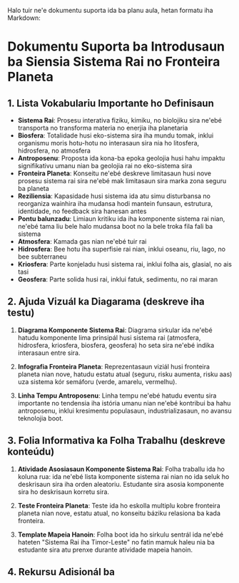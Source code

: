Halo tuir ne'e dokumentu suporta ida ba planu aula, hetan formatu iha Markdown:

# Dokumentu Suporta ba Introdusaun ba Siensia Sistema Rai no Fronteira Planeta

## 1. Lista Vokabulariu Importante ho Definisaun

- **Sistema Rai**: Prosesu interativa fiziku, kimiku, no biolojiku sira ne'ebé transporta no transforma materia no enerjia iha planetaria
- **Biosfera**: Totalidade husi eko-sistema sira iha mundu tomak, inklui organismu moris hotu-hotu no interasaun sira nia ho litosfera, hidrosfera, no atmosfera
- **Antroposenu**: Proposta ida kona-ba epoka geolojia husi hahu impaktu signifikativu umanu nian ba geolojia rai no eko-sistema sira
- **Fronteira Planeta**: Konseitu ne'ebé deskreve limitasaun husi nove prosesu sistema rai sira ne'ebé mak limitasaun sira marka zona seguru ba planeta
- **Reziliensia**: Kapasidade husi sistema ida atu simu disturbansa no reorganiza wainhira iha mudansa hodi mantein funsaun, estrutura, identidade, no feedback sira hanesan antes
- **Pontu balunzadu**: Limiaun kritiku ida iha komponente sistema rai nian, ne'ebé tama liu bele halo mudansa boot no la bele troka fila fali ba sistema
- **Atmosfera**: Kamada gas nian ne'ebé tuir rai
- **Hidrosfera**: Bee hotu iha superfisie rai nian, inklui oseanu, riu, lago, no bee subterraneu
- **Kriosfera**: Parte konjeladu husi sistema rai, inklui folha ais, glasial, no ais tasi
- **Geosfera**: Parte solida husi rai, inklui fatuk, sedimentu, no rai maran

## 2. Ajuda Vizuál ka Diagarama (deskreve iha testu)

1. **Diagrama Komponente Sistema Rai**: 
   Diagrama sirkular ida ne'ebé hatudu komponente lima prinsipál husi sistema rai (atmosfera, hidrosfera, kriosfera, biosfera, geosfera) ho seta sira ne'ebé indika interasaun entre sira.

2. **Infografia Fronteira Planeta**: 
   Reprezentasaun viziál husi fronteira planeta nian nove, hatudu estatu atual (seguru, risku aumenta, risku aas) uza sistema kór semáforu (verde, amarelu, vermelhu).

3. **Linha Tempu Antroposenu**: 
   Linha tempu ne'ebé hatudu eventu sira importante no tendensia iha istória umanu nian ne'ebé kontribui ba hahu antroposenu, inklui kresimentu populasaun, industrializasaun, no avansu teknolojia boot.

## 3. Folia Informativa ka Folha Trabalhu (deskreve konteúdu)

1. **Atividade Asosiasaun Komponente Sistema Rai**: 
   Folha traballu ida ho koluna rua: ida ne'ebé lista komponente sistema rai nian no ida seluk ho deskrisaun sira iha orden aleatoriu. Estudante sira asosia komponente sira ho deskrisaun korretu sira.

2. **Teste Fronteira Planeta**: 
   Teste ida ho eskolla multiplu kobre fronteira planeta nian nove, estatu atual, no konseitu báziku relasiona ba kada fronteira.

3. **Template Mapeia Hanoin**: 
   Folha boot ida ho sirkulu sentrál ida ne'ebé hateten "Sistema Rai iha Timor-Leste" no fatin mamuk haleu nia ba estudante sira atu prenxe durante atividade mapeia hanoin.

## 4. Rekursu Adisionál ba